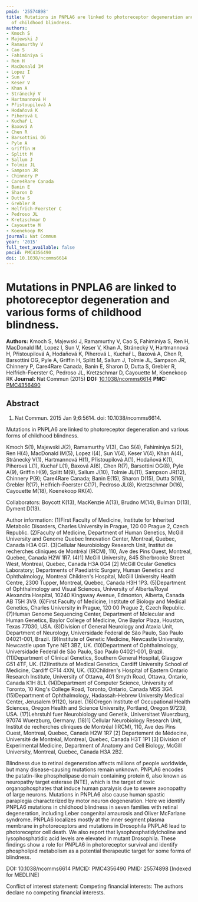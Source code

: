 ```yaml
---
pmid: '25574898'
title: Mutations in PNPLA6 are linked to photoreceptor degeneration and various forms
  of childhood blindness.
authors:
- Kmoch S
- Majewski J
- Ramamurthy V
- Cao S
- Fahiminiya S
- Ren H
- MacDonald IM
- Lopez I
- Sun V
- Keser V
- Khan A
- Stránecký V
- Hartmannová H
- Přistoupilová A
- Hodaňová K
- Piherová L
- Kuchař L
- Baxová A
- Chen R
- Barsottini OG
- Pyle A
- Griffin H
- Splitt M
- Sallum J
- Tolmie JL
- Sampson JR
- Chinnery P
- Care4Rare Canada
- Banin E
- Sharon D
- Dutta S
- Grebler R
- Helfrich-Foerster C
- Pedroso JL
- Kretzschmar D
- Cayouette M
- Koenekoop RK
journal: Nat Commun
year: '2015'
full_text_available: false
pmcid: PMC4356490
doi: 10.1038/ncomms6614
---
```


# Mutations in PNPLA6 are linked to photoreceptor degeneration and various forms of childhood blindness.
**Authors:** Kmoch S, Majewski J, Ramamurthy V, Cao S, Fahiminiya S, Ren H, MacDonald IM, Lopez I, Sun V, Keser V, Khan A, Stránecký V, Hartmannová H, Přistoupilová A, Hodaňová K, Piherová L, Kuchař L, Baxová A, Chen R, Barsottini OG, Pyle A, Griffin H, Splitt M, Sallum J, Tolmie JL, Sampson JR, Chinnery P, Care4Rare Canada, Banin E, Sharon D, Dutta S, Grebler R, Helfrich-Foerster C, Pedroso JL, Kretzschmar D, Cayouette M, Koenekoop RK
**Journal:** Nat Commun (2015)
**DOI:** [10.1038/ncomms6614](https://doi.org/10.1038/ncomms6614)
**PMC:** [PMC4356490](https://www.ncbi.nlm.nih.gov/pmc/articles/PMC4356490/)

## Abstract

1. Nat Commun. 2015 Jan 9;6:5614. doi: 10.1038/ncomms6614.

Mutations in PNPLA6 are linked to photoreceptor degeneration and various forms 
of childhood blindness.

Kmoch S(1), Majewski J(2), Ramamurthy V(3), Cao S(4), Fahiminiya S(2), Ren H(4), 
MacDonald IM(5), Lopez I(4), Sun V(4), Keser V(4), Khan A(4), Stránecký V(1), 
Hartmannová H(1), Přistoupilová A(1), Hodaňová K(1), Piherová L(1), Kuchař L(1), 
Baxová A(6), Chen R(7), Barsottini OG(8), Pyle A(9), Griffin H(9), Splitt M(9), 
Sallum J(10), Tolmie JL(11), Sampson JR(12), Chinnery P(9); Care4Rare Canada; 
Banin E(15), Sharon D(15), Dutta S(16), Grebler R(17), Helfrich-Foerster C(17), 
Pedroso JL(8), Kretzschmar D(16), Cayouette M(18), Koenekoop RK(4).

Collaborators: Boycott K(13), MacKenzie A(13), Brudno M(14), Bulman D(13), 
Dyment D(13).

Author information:
(1)First Faculty of Medicine, Institute for Inherited Metabolic Disorders, 
Charles University in Prague, 120 00 Prague 2, Czech Republic.
(2)Faculty of Medicine, Department of Human Genetics, McGill University and 
Genome Quebec Innovation Center, Montreal, Quebec, Canada H3A 0G1.
(3)Cellular Neurobiology Research Unit, Institut de recherches cliniques de 
Montréal (IRCM), 110, Ave des Pins Ouest, Montreal, Quebec, Canada H2W 1R7.
(4)1] McGill University, 845 Sherbrooke Street West, Montreal, Quebec, Canada 
H3A 0G4 [2] McGill Ocular Genetics Laboratory; Departments of Paediatric 
Surgery, Human Genetics and Ophthalmology, Montreal Children's Hospital, McGill 
University Health Centre, 2300 Tupper, Montreal, Quebec, Canada H3H 1P3.
(5)Department of Ophthalmology and Visual Sciences, University of Alberta/Royal 
Alexandra Hospital, 10240 Kingsway Avenue, Edmonton, Alberta, Canada AB T5H 3V9.
(6)First Faculty of Medicine, Institute of Biology and Medical Genetics, Charles 
University in Prague, 120 00 Prague 2, Czech Republic.
(7)Human Genome Sequencing Center, Department of Molecular and Human Genetics, 
Baylor College of Medicine, One Baylor Plaza, Houston, Texas 77030, USA.
(8)Division of General Neurology and Ataxia Unit, Department of Neurology, 
Universidade Federal de São Paulo, Sao Paulo 04021-001, Brazil.
(9)Institute of Genetic Medicine, Newcastle University, Newcastle upon Tyne NE1 
3BZ, UK.
(10)Department of Ophthalmology, Universidade Federal de São Paulo, Sao Paulo 
04021-001, Brazil.
(11)Department of Clinical Genetics, Southern General Hospital, Glasgow G51 4TF, 
UK.
(12)Institute of Medical Genetics, Cardiff University School of Medicine, 
Cardiff CF14 4XN, UK.
(13)Children's Hospital of Eastern Ontario Research Institute, University of 
Ottawa, 401 Smyth Road, Ottawa, Ontario, Canada K1H 8L1.
(14)Department of Computer Science, University of Toronto, 10 King's College 
Road, Toronto, Ontario, Canada M5S 3G4.
(15)Department of Ophthalmology, Hadassah-Hebrew University Medical Center, 
Jerusalem 91120, Israel.
(16)Oregon Institute of Occupational Health Sciences, Oregon Health and Science 
University, Portland, Oregon 97239, USA.
(17)Lehrstuhl fuer Neurobiology und Genetik, Universitaet Wuerzburg, 97074 
Wuerzburg, Germany.
(18)1] Cellular Neurobiology Research Unit, Institut de recherches cliniques de 
Montréal (IRCM), 110, Ave des Pins Ouest, Montreal, Quebec, Canada H2W 1R7 [2] 
Departement de Médecine, Université de Montréal, Montreal, Quebec, Canada H3T 
1P1 [3] Division of Experimental Medicine, Department of Anatomy and Cell 
Biology, McGill University, Montreal, Quebec, Canada H3A 2B2.

Blindness due to retinal degeneration affects millions of people worldwide, but 
many disease-causing mutations remain unknown. PNPLA6 encodes the patatin-like 
phospholipase domain containing protein 6, also known as neuropathy target 
esterase (NTE), which is the target of toxic organophosphates that induce human 
paralysis due to severe axonopathy of large neurons. Mutations in PNPLA6 also 
cause human spastic paraplegia characterized by motor neuron degeneration. Here 
we identify PNPLA6 mutations in childhood blindness in seven families with 
retinal degeneration, including Leber congenital amaurosis and Oliver McFarlane 
syndrome. PNPLA6 localizes mostly at the inner segment plasma membrane in 
photoreceptors and mutations in Drosophila PNPLA6 lead to photoreceptor cell 
death. We also report that lysophosphatidylcholine and lysophosphatidic acid 
levels are elevated in mutant Drosophila. These findings show a role for PNPLA6 
in photoreceptor survival and identify phospholipid metabolism as a potential 
therapeutic target for some forms of blindness.

DOI: 10.1038/ncomms6614
PMCID: PMC4356490
PMID: 25574898 [Indexed for MEDLINE]

Conflict of interest statement: Competing financial interests: The authors 
declare no competing financial interests.
